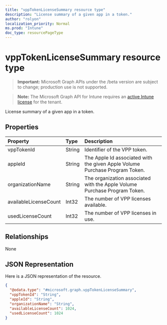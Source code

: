 ```yaml
---
title: "vppTokenLicenseSummary resource type"
description: "License summary of a given app in a token."
author: "rolyon"
localization_priority: Normal
ms.prod: "Intune"
doc_type: resourcePageType
---
```


# vppTokenLicenseSummary resource type

> **Important:** Microsoft Graph APIs under the /beta version are subject to change; production use is not supported.

> **Note:** The Microsoft Graph API for Intune requires an [active Intune license](https://go.microsoft.com/fwlink/?linkid=839381) for the tenant.

License summary of a given app in a token.

## Properties
|Property|Type|Description|
|:---|:---|:---|
|vppTokenId|String|Identifier of the VPP token.|
|appleId|String|The Apple Id associated with the given Apple Volume Purchase Program Token.|
|organizationName|String|The organization associated with the Apple Volume Purchase Program Token.|
|availableLicenseCount|Int32|The number of VPP licenses available.|
|usedLicenseCount|Int32|The number of VPP licenses in use.|

## Relationships
None

## JSON Representation
Here is a JSON representation of the resource.
<!-- {
  "blockType": "resource",
  "@odata.type": "microsoft.graph.vppTokenLicenseSummary"
}
-->
``` json
{
  "@odata.type": "#microsoft.graph.vppTokenLicenseSummary",
  "vppTokenId": "String",
  "appleId": "String",
  "organizationName": "String",
  "availableLicenseCount": 1024,
  "usedLicenseCount": 1024
}
```





